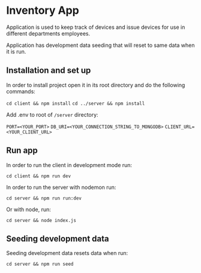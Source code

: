 # Inventory App

Application is used to keep track of devices and issue devices for use in different departments employees.

Application has development data seeding that will reset to same data when it is run.

## Installation and set up

In order to install project open it in its root directory and do the following commands:

`cd client && npm install`
`cd ../server && npm install`

Add .env to root of `/server` directory:

`PORT=<YOUR_PORT>`
`DB_URI=<YOUR_CONNECTION_STRING_TO_MONGODB>`
`CLIENT_URL=<YOUR_CLIENT_URL>`

## Run app

In order to run the client in development mode run:

`cd client && npm run dev`

In order to run the server with nodemon run:

`cd server && npm run run:dev`

Or with node, run:

`cd server && node index.js`

## Seeding development data

Seeding development data resets data when run:

`cd server && npm run seed`
